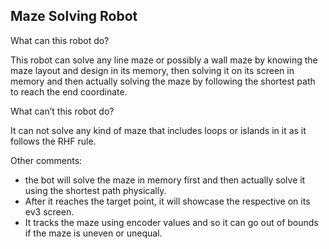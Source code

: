 ## Maze Solving Robot

What can this robot do?

This robot can solve any line maze or possibly a wall maze by knowing the maze layout and design in its memory, then solving it on its screen in memory and then actually solving the maze by following the shortest path to reach the end coordinate. 

What can’t this robot do?

It can not solve any kind of maze that includes loops or islands in it as it follows the RHF rule. 

Other comments:

- the bot will solve the maze in memory first and then actually solve it using the shortest path physically.
- After it reaches the target point, it will showcase the respective on its ev3 screen.
- It tracks the maze using encoder values and so it can go out of bounds if the maze is uneven or unequal.
